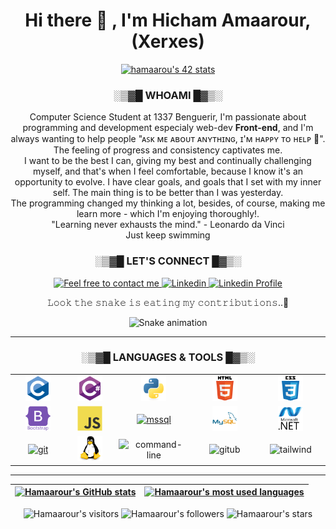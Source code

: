 <h1 align="center">Hi there 👋 , I'm Hicham Amaarour, (Xerxes)</h1>

 <div align="center">
  <a href="https://github.com/Hamaarour/Hamaarour">
  <img src="https://badge.mediaplus.ma/greenbinary/hamaarou" alt="hamaarou's 42 stats" />
  </a>
</div>


 

<h3 align="center">░▒▓█ WHOAMI █▓▒░</h3>

<p align="center">
Computer Science Student at 1337 Benguerir, I'm passionate about programming and development especialy web-dev <b>Front-end</b>, and I'm always wanting to help people "ᴀꜱᴋ ᴍᴇ ᴀʙᴏᴜᴛ ᴀɴʏᴛʜɪɴɢ, ɪ'ᴍ ʜᴀᴘᴘʏ ᴛᴏ ʜᴇʟᴘ 🙂". <br> The feeling of progress and consistency captivates me.<br>
I want to be the best I can, giving my best and continually challenging myself, and that's when I feel comfortable, because I know it's an opportunity to evolve. I have clear goals, and goals that I set with my inner self. The main thing is to be better than I was yesterday.<br>
The programming changed my thinking a lot, besides, of course, making me learn more - which I'm enjoying thoroughly!. <br>
"Learning never exhausts the mind." - Leonardo da Vinci <br>
Just keep swimming
</p>



 
<h3 align="center">░▒▓█ LET'S CONNECT █▓▒░</h3>
  
  
  
 
<p align="center">
	<a href="mailto:amaarour.hicham97@gmail.com">
	<img alt="Feel free to contact me" src="https://img.shields.io/badge/-Email-%238B3ED2?style=flat&logo=Gmail&logoColor=white&link=mailto:amaarour.hicham97@gmail.com" />
	</a>
	<a href="https://www.linkedin.com/in/hicham-amaarour-5a1b84220/">
	<img alt="Linkedin" src="https://img.shields.io/badge/-Linkedin-%238B3ED2?style=flat&logo=Linkedin&logoColor=white&link=https:https://www.linkedin.com/in/hicham-amaarour-5a1b84220/" />
	</a>
	<a href="https://https://discord.com/users/Xerxes#9813">
	<img alt="Linkedin Profile" src="https://img.shields.io/badge/-Discord-%238B3ED2?style=flat&logo=discord&logoColor=white" />
	</a>
</p>


<div align="center">

𝙻𝚘𝚘𝚔 𝚝𝚑𝚎 𝚜𝚗𝚊𝚔𝚎 𝚒𝚜 𝚎𝚊𝚝𝚒𝚗𝚐 𝚖𝚢 𝚌𝚘𝚗𝚝𝚛𝚒𝚋𝚞𝚝𝚒𝚘𝚗𝚜..🐍 
	
![Snake animation](https://github.com/Hamaarour/Hamaarour/blob/output/github-contribution-grid-snake.svg)
	 
 
	 
</div>





---





<h3 align="center">░▒▓█ LANGUAGES & TOOLS █▓▒░</h3>


<table width="100" align="center">
<tr>
    <td align='center' width="190">
        <a href="https://www.cprogramming.com/" target="_blank" rel="noreferrer"> 
	<img src="https://raw.githubusercontent.com/devicons/devicon/master/icons/c/c-original.svg" alt="c" width="40" height="40"/> 
	</a> 
    </td>
    <td align='center' width="190">
        <a href="https://www.w3schools.com/cs/" target="_blank" rel="noreferrer"> 
	<img src="https://raw.githubusercontent.com/devicons/devicon/master/icons/csharp/csharp-original.svg" alt="csharp" width="40" height="40"/> 
	</a>
    </td>
    <td align='center' width="190">
        <a href="https://www.python.org" target="_blank" rel="noreferrer">
	<img src="https://raw.githubusercontent.com/devicons/devicon/master/icons/python/python-original.svg" alt="python" width="40" height="40"/>
	</a> 
    </td>
     <td align='center' width="190">
        <a>
	<img src="https://raw.githubusercontent.com/devicons/devicon/master/icons/html5/html5-original-wordmark.svg" alt="html5" width="40" height="40"/> 
	</a> 
    </td>
    <td align='center'  width="190">
        <a href="https://www.w3schools.com/css/" target="_blank" rel="noreferrer">
	<img src="https://raw.githubusercontent.com/devicons/devicon/master/icons/css3/css3-original-wordmark.svg" alt="css3" width="40" height="40"/> 
	</a>
    </td>
</tr>
<tr>
    <td align='center' width="190">
       <a href="https://getbootstrap.com" target="_blank" rel="noreferrer"> 
	<img src="https://raw.githubusercontent.com/devicons/devicon/master/icons/bootstrap/bootstrap-plain-wordmark.svg" alt="bootstrap" width="40" height="40"/>
	</a>
    </td>
    <td align='center' width="190">
        <a href="https://developer.mozilla.org/en-US/docs/Web/JavaScript" target="_blank" rel="noreferrer"> 
	<img src="https://raw.githubusercontent.com/devicons/devicon/master/icons/javascript/javascript-original.svg" alt="javascript" width="40" height="40"/> </a>
	<br>
    </td>
     <td align='center' width="190">
        <a href="https://www.microsoft.com/en-us/sql-server" target="_blank" rel="noreferrer"> 
	<img src="https://www.svgrepo.com/show/303229/microsoft-sql-server-logo.svg" alt="mssql" width="40" height="40"/> 
	</a> 
    </td>
    <td align='center' width="190">
      <a href="https://www.mysql.com/" target="_blank" rel="noreferrer"> 
	<img src="https://raw.githubusercontent.com/devicons/devicon/master/icons/mysql/mysql-original-wordmark.svg" alt="mysql" width="40" height="40"/> 
	</a>
    </td>
    <td align='center'>
        <a href="https://dotnet.microsoft.com/" target="_blank" rel="noreferrer"> 
	<img src="https://raw.githubusercontent.com/devicons/devicon/master/icons/dot-net/dot-net-original-wordmark.svg" alt="dotnet" width="40" height="40"/> </a> 
    </td>
</tr>
<tr>
    <td align='center'>
        <a href="https://git-scm.com/" target="_blank" rel="noreferrer"> 
  	<img src="https://www.vectorlogo.zone/logos/git-scm/git-scm-icon.svg" alt="git" width="40" height="40"/> </a> <a href="https://www.w3.org/html/" 		target="_blank" rel="noreferrer">
    </td>
    <td align='center'>
	<a href="https://www.linux.org/" target="_blank" rel="noreferrer">
  	<img src="https://raw.githubusercontent.com/devicons/devicon/master/icons/linux/linux-original.svg" alt="linux" width="40" height="40"/> 
  	</a>
    </td>
    <td align='center'>
        <img src="https://cdn-icons-png.flaticon.com/128/4669/4669966.png" alt="command-line" width="40" height="40">
    </td>
    <td align='center'>
        <img src="https://cdn-icons-png.flaticon.com/128/2111/2111432.png" alt="gitub" width="40" height="40">
    </td>
    <td align='center'>
        <img src="https://www.vectorlogo.zone/logos/tailwindcss/tailwindcss-icon.svg" alt="tailwind" width="40" height="40">
    </td>
</tr>
</table>



<div align="center">


---------------
| [![Hamaarour's GitHub stats](https://github-readme-stats.vercel.app/api?username=Hamaarour&count_private=true&show_icons=true&hide=issues&hide_border=true&theme=jolly)](https://github.com/Hamaarour?tab=repositories) | [![Hamaarour's most used languages](https://github-readme-stats.vercel.app/api/top-langs/?username=Hamaarour&layout=compact&hide_border=true&theme=jolly)](https://github.com/Hamaarour?tab=repositories) | 
|:-:|:-:|
	

</div> 







<p align="center">
<img alt="Hamaarour's visitors" src="https://komarev.com/ghpvc/?username=Hamaarour&color=8c36db&style=flat&label=visitors" />
<img alt="Hamaarour's followers" src="https://img.shields.io/github/followers/Hamaarour?color=blueviolet" />
<img alt="Hamaarour's stars" src="https://img.shields.io/github/stars/Hamaarour?color=blueviolet" />
</p>












